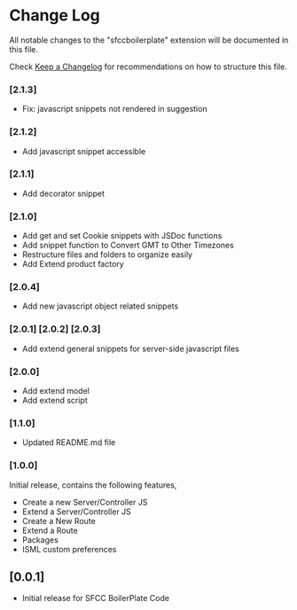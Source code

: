 # Change Log

All notable changes to the "sfccboilerplate" extension will be documented in this file.

Check [Keep a Changelog](http://keepachangelog.com/) for recommendations on how to structure this file.

### [2.1.3]
* Fix: javascript snippets not rendered in suggestion
### [2.1.2]
* Add javascript snippet accessible
### [2.1.1]
* Add decorator snippet
### [2.1.0]
* Add get and set Cookie snippets with JSDoc functions
* Add snippet function to Convert GMT to Other Timezones
* Restructure files and folders to organize easily
* Add Extend product factory
### [2.0.4]
* Add new javascript object related snippets
### [2.0.1] [2.0.2] [2.0.3]
* Add extend general snippets for server-side javascript files
### [2.0.0]
* Add extend model
* Add extend script
### [1.1.0]
* Updated README.md file
### [1.0.0]

Initial release, contains the following features,
* Create a new Server/Controller JS
* Extend a Server/Controller JS
* Create a New Route
* Extend a Route
* Packages
* ISML custom preferences
## [0.0.1]

- Initial release for SFCC BoilerPlate Code